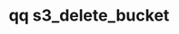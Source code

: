 ---
category: s3
command: s3_delete_bucket
optional_options:
- alternate: []
  help: The name of the bucket to be deleted
  name: --name
  required: true
- alternate: []
  help: If set to true, the operation will only succeed if the bucket root directory
    is empty, and the caller has the necessary permissions to unlink it. Otherwise,
    the directory need not be empty.
  name: --delete-root-dir
  required: false
permalink: /qq-cli-command-guide/s3/s3_delete_bucket.html
positional_options: []
sidebar: qq_cli_command_reference_sidebar
summary: This section explains how to use the <code>qq s3_delete_bucket</code> command.
synopsis: Delete an S3 bucket
title: qq s3_delete_bucket
usage: qq s3_delete_bucket [-h] --name NAME [--delete-root-dir]
zendesk_source: qq CLI Command Guide

---